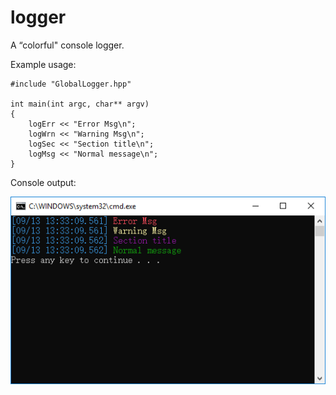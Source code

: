 # logger
A “colorful" console logger. 

Example usage:

```
#include "GlobalLogger.hpp"

int main(int argc, char** argv)
{
    logErr << "Error Msg\n";
    logWrn << "Warning Msg\n";
    logSec << "Section title\n";
    logMsg << "Normal message\n";
}
```

Console output:

<img src="img/shot.png">
